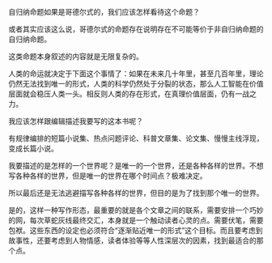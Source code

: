 

自归纳命题如果是哥德尔式的，我们应该怎样看待这个命题？

或者其实应该这么说，哥德尔式的命题存在说明存在不可能等价于非自归纳命题的自归纳命题。

这类命题本身叙述的内容就是无限复杂的。

人类的命运就决定于下面这个事情了：如果在未来几十年里，甚至几百年里，理论仍然无法找到唯一的形式，人类的科学仍然处于分裂的状态，那么人工智能在价值层面就会稳压人类一头。相反则人类的存在形式，在真理价值层面，仍有一战之力。

我应该怎样跟编辑描述我要写的这本书呢？

有规律编排的短篇小说集、热点问题评论、科普文章集、论文集、慢慢主线浮现，变成长篇小说。

我要描述的是怎样的一个世界呢？是唯一的一个世界，还是各种各样的世界。不想写各种各样的世界，但是唯一的世界在哪个时间点？极难决定。

所以最后还是无法逃避描写各种各样的世界，但目的是为了找到那个唯一的世界。

是的，这样一种写作形态，最重要的就是各个文章之间的联系，需要安排一个巧妙的网，每次草蛇灰线最终交汇，本身就是一个触动读者心灵的点。需要伏笔，需要包袱。这些东西的设定也必须符合“逐渐贴近唯一的形式”这个目标。而且要考虑到故事性，还要考虑到人物情感，读者体验等等人性深层次的因素，找到最适合的那个点。



